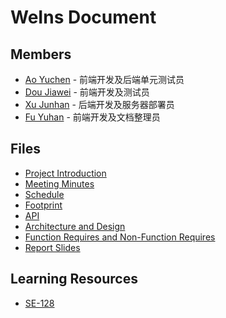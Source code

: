# WeIns Document

## Members

* [Ao Yuchen](https://github.com/Laffery) - 前端开发及后端单元测试员
* [Dou Jiawei](https://github.com/1047666945) - 前端开发及测试员
* [Xu Junhan](https://github.com/TheJunhan) - 后端开发及服务器部署员
* [Fu Yuhan](https://github.com/Tarosweet) - 前端开发及文档整理员

## Files

* [Project Introduction](project-introduction.md)
* [Meeting Minutes](meeting/)
* [Schedule](schedule.md)
* [Footprint](footprint.md)
* [API](Api.md)
* [Architecture and Design](arch-design.md)
* [Function Requires and Non-Function Requires](FR&NFR.md)
* [Report Slides](PPT.pptx)

## Learning Resources

* [SE-128](https://github.com/sjtu-se128)
